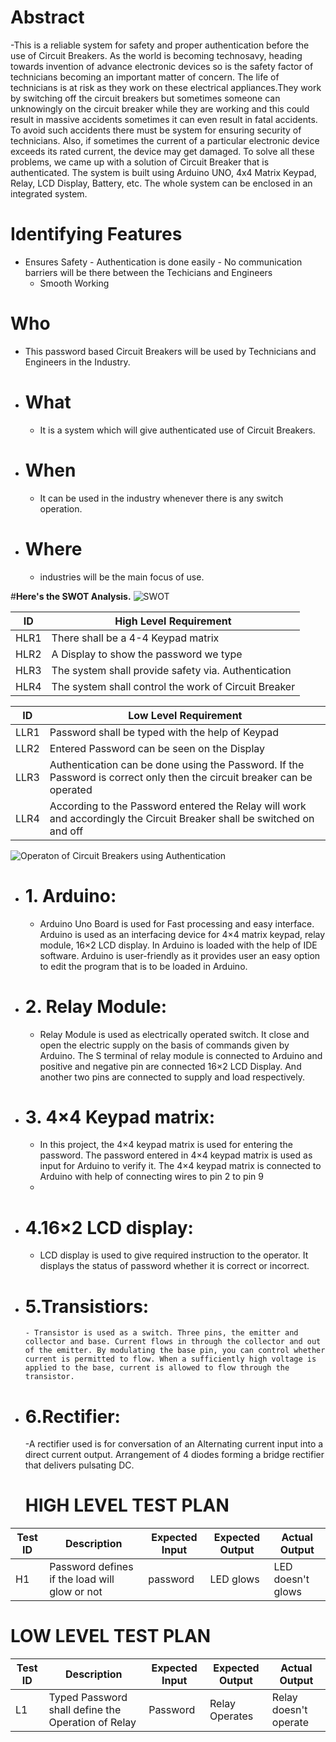 
#  **Abstract**

 -This is a reliable system for safety and proper authentication before the use of Circuit Breakers.
As the world is becoming technosavy, heading towards invention of advance electronic devices so is the safety factor of technicians becoming an important matter of concern.
The life of technicians is at risk as they work on these electrical appliances.They work by switching off the circuit breakers but sometimes someone can unknowingly on the circuit breaker while they are working and this could result in massive accidents sometimes it can even result in fatal accidents.
To avoid such accidents there must be system for ensuring security of technicians.
Also, if sometimes the current of a particular electronic device exceeds its rated current, the device may get damaged.
To solve all these problems, we came up with a solution of Circuit Breaker that is authenticated.
The system is built using Arduino UNO, 4x4 Matrix Keypad, Relay, LCD Display, Battery, etc.
The whole system can be enclosed in an integrated system.


# **Identifying Features**
   - Ensures Safety
    - Authentication is done easily
    - No communication barriers will be there between the Techicians and Engineers
     - Smooth Working

# **Who**
  - This password based Circuit Breakers will be used by Technicians and Engineers in the Industry.

- # **What**
   - It is a system which will give authenticated use of Circuit Breakers.
- # **When**
  - It can be used in the industry whenever there is any switch operation.
- # **Where**
   - industries will be the main focus of use.

#**Here's the SWOT Analysis.**
![SWOT](https://user-images.githubusercontent.com/98880241/155774439-d46c6164-edde-4908-be17-0f143f346b00.jpg)

|ID  | High Level Requirement|
|----|-----------------------|
|HLR1|There shall be a 4-4 Keypad matrix| 
|HLR2|A Display to show the password we type|
|HLR3|The system shall provide safety via. Authentication |
|HLR4|The system shall control the work of Circuit Breaker|


|ID  | Low Level Requirement |
|----|-----------------------|
|LLR1| Password shall be typed with the help of Keypad|l be shown with the help of LCD Display|
|LLR2|Entered Password can be seen on the Display|
|LLR3|  Authentication can be done using the Password. If the Password is correct only then the circuit breaker can be operated |
|LLR4| According to the Password entered the Relay will work and accordingly the Circuit Breaker shall be switched on and off |

![Operaton of Circuit Breakers using Authentication](https://user-images.githubusercontent.com/98880241/155772731-81ddc25e-1815-4113-91d0-fc2e4fc60c9f.jpeg)

- # **1. Arduino:**
  - Arduino Uno Board is used for Fast processing and easy interface. Arduino is used as an interfacing device for 4×4 matrix keypad, relay module, 16×2 LCD display. In Arduino is loaded with the help of IDE software. Arduino is user-friendly as it provides user an easy option to edit the program that is to be loaded in Arduino.

- # **2. Relay Module:**
  - Relay Module is used as electrically operated switch. It close and open the electric supply on the basis of commands given by Arduino. The S terminal of relay module is connected to Arduino and positive and negative pin are connected 16×2 LCD Display. And another two pins are connected to supply and load respectively.

- # **3. 4×4 Keypad matrix:**
   - In this project, the 4×4 keypad matrix is used for entering the password. The password entered in 4×4 keypad matrix is used as input for Arduino to verify it. The 4×4 keypad matrix is connected to Arduino with help of connecting wires to pin 2 to pin 9
   -  
- #  **4.16×2 LCD display:**
    - LCD display is used to give required instruction to the operator. It displays the status of password whether it is correct or incorrect.

- # **5.Transistiors:**
      - Transistor is used as a switch. Three pins, the emitter and collector and base. Current flows in through the collector and out of the emitter. By modulating the base pin, you can control whether current is permitted to flow. When a sufficiently high voltage is applied to the base, current is allowed to flow through the transistor.
- # **6.Rectifier:**
     -A rectifier used is for conversation of an Alternating current input into a direct current output. Arrangement of 4 diodes forming a bridge rectifier that delivers pulsating DC. 
     
     # **HIGH LEVEL TEST PLAN**
| Test ID | Description | Expected Input | Expected Output | Actual Output |
| ------- | ----------- | -------------- | --------------- | ------------- |
| H1 |Password defines if the load will glow or not  |  password | LED glows | LED doesn't glows|

# **LOW LEVEL TEST PLAN**
| Test ID | Description | Expected Input | Expected Output | Actual Output |
| ------- | ----------- | -------------- | --------------- | ------------- |
| L1 | Typed Password shall define the Operation of Relay |Password | Relay Operates| Relay doesn't operate |

